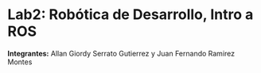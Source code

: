 # Lab2: Robótica de Desarrollo, Intro a ROS 
**Integrantes:** Allan Giordy Serrato Gutierrez y Juan Fernando Ramirez Montes

<p align="center">
<vid src="[https://images.wondershare.com/recoverit/article/11/linux-vs-windows-8.jpg](https://user-images.githubusercontent.com/62154397/191139732-95323d49-2c0a-4de0-a6c5-ba51c33197b9.mp4)" />
</p>
